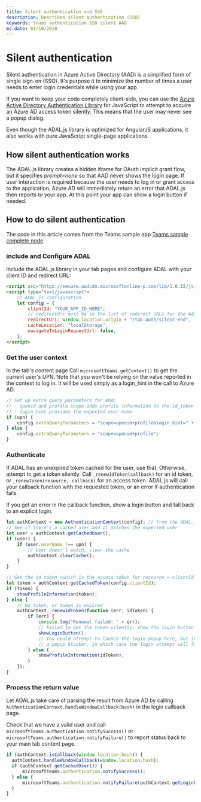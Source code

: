 ```yaml
---
title: Silent authentication and SSO
description: Describes silent authentication (SSO)
keywords: teams authentication SSO silent AAD
ms.date: 01/10/2018
---
```

# Silent authentication

Silent authentication in Azure Active Directory (AAD) is a simplified form of single sign-on (SSO). It's purpose it to minimize the number of times a user needs to enter login credentials while using your app.

If you want to keep your code completely client-side, you can use the [Azure Active Directory Authentication Library](https://docs.microsoft.com/en-us/azure/active-directory/develop/active-directory-authentication-libraries) for JavaScript to attempt to acquire an Azure AD access token silently. This means that the user may never see a popup dialog.

Even though the ADAL.js library is optimized for AngularJS applications, it also works with pure JavaScript single-page applications.

## How silent authentication works

The ADAL.js library creates a hidden iframe for OAuth implicit grant flow, but it specifies *prompt=none* so that AAD never shows the login page. If user interaction is required because the user needs to log in or grant access to the application, Azure AD will immediately return an error that ADAL.js then reports to your app. At this point your app can show a login button if needed.

## How to do silent authentication

The code in this article comes from the Teams sample app [Teams sample complete node](https://github.com/OfficeDev/microsoft-teams-sample-complete-node).

### include and Configure ADAL

Include the ADAL.js library in your tab pages and configure ADAL with your client ID and redirect URL:

```html
<script src="https://secure.aadcdn.microsoftonline-p.com/lib/1.0.15/js/adal.min.js" integrity="sha384-lIk8T3uMxKqXQVVfFbiw0K/Nq+kt1P3NtGt/pNexiDby2rKU6xnDY8p16gIwKqgI" crossorigin="anonymous"></script>
<script type="text/javascript">
    // ADAL.js configuration
    let config = {
        clientId: "YOUR_APP_ID_HERE",
        // redirectUri must be in the list of redirect URLs for the AAD app
        redirectUri: window.location.origin + "/tab-auth/silent-end",
        cacheLocation: "localStorage",
        navigateToLoginRequestUrl: false,
    };
</script>
```

### Get the user context

In the tab's content page Call `microsoftTeams.getContext()` to get the current user's UPN. Note that you won't be relying on the value reported in the context to log in. It will be used simply as a login_hint in the call to Azure AD.

```js
// Set up extra query parameters for ADAL
// - openid and profile scope adds profile information to the id_token
// - login_hint provides the expected user name
if (upn) {
    config.extraQueryParameters = "scope=openid+profile&login_hint=" + encodeURIComponent(upn);
} else {
    config.extraQueryParameters = "scope=openid+profile";
}
```

### Authenticate

If ADAL has an unexpired token cached for the user, use that. Otherwise, attempt to get a token silently. Call `_renewIdToken(callback)` for an id token, or `_renewToken(resource, callback)` for an access token. ADAL.js will call your callback function with the requested token, or an error if authentication fails.

If you get an error in the callback function, show a login button and fall back to an explicit login.

```js
let authContext = new AuthenticationContext(config); // from the ADAL.js library
// See if there's a cached user and it matches the expected user
let user = authContext.getCachedUser();
if (user) {
    if (user.userName !== upn) {
        // User doesn't match, clear the cache
        authContext.clearCache();
    }
}

// Get the id token (which is the access token for resource = clientId)
let token = authContext.getCachedToken(config.clientId);
if (token) {
    showProfileInformation(token);
} else {
    // No token, or token is expired
    authContext._renewIdToken(function (err, idToken) {
        if (err) {
            console.log("Renewal failed: " + err);
            // Failed to get the token silently; show the login button
            showLoginButton();
            // You could attempt to launch the login popup here, but in browsers this could be blocked by
            // a popup blocker, in which case the login attempt will fail with the reason FailedToOpenWindow.
        } else {
            showProfileInformation(idToken);
        }
    });
}
```

### Process the return value

Let ADAL.js take care of parsing the result from Azure AD by calling `AuthenticationContext.handleWindowCallback(hash)` in the login callback page.

Check that we have a valid user and call `microsoftTeams.authentication.notifySuccess()` or `microsoftTeams.authentication.notifyFailure()` to report status back to your main tab content page.

```js
if (authContext.isCallback(window.location.hash)) {
  authContext.handleWindowCallback(window.location.hash);
  if (authContext.getCachedUser()) {
      microsoftTeams.authentication.notifySuccess();
  } else {
      microsoftTeams.authentication.notifyFailure(authContext.getLoginError());
  }
}
```
